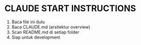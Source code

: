 # CLAUDE START INSTRUCTIONS
1. Baca file ini dulu
2. Baca CLAUDE.md (arsitektur overview)  
3. Scan README.md di setiap folder
4. Siap untuk development
